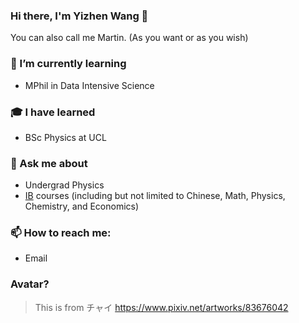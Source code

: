 ### Hi there, I'm Yizhen Wang 👋

You can also call me Martin. (As you want or as you wish)

### 🌱 I’m currently learning
* MPhil in Data Intensive Science

### 🎓 I have learned
* BSc Physics at UCL

### 💬 Ask me about 
* Undergrad Physics
* [IB](https://ibo.org/) courses (including but not limited to Chinese, Math, Physics, Chemistry, and Economics)
  
### 📫 How to reach me:
* Email

### Avatar?
> This is from チャイ https://www.pixiv.net/artworks/83676042

<!--
**martinwang2002/martinwang2002** is a ✨ _special_ ✨ repository because its `README.md` (this file) appears on your GitHub profile.

Here are some ideas to get you started:

- 🔭 I’m currently working on ...
- 🌱 I’m currently learning ...
- 👯 I’m looking to collaborate on ...
- 🤔 I’m looking for help with ...
- 💬 Ask me about ...
- 📫 How to reach me: ...
- 😄 Pronouns: ...
- ⚡ Fun fact: ...
-->
